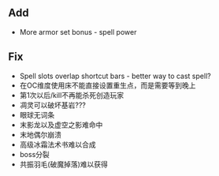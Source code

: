 ## Add
- More armor set bonus - spell power
## Fix
- Spell slots overlap shortcut bars - better way to cast spell?
- 在OC维度使用床不能直接设置重生点，而是需要等到晚上
- 第1次以后/kill不再能杀死创造玩家
- 凋灵可以破坏基岩???
- 眼球无词条
- 末影龙以及虚空之影难命中
- 末地偶尔崩溃
- 高级冰霜法术书难以合成
- boss分裂
- 共振羽毛(破魔掉落)难以获得